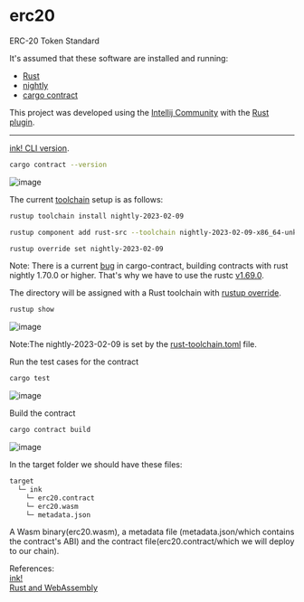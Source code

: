 # erc20
ERC-20 Token Standard

It's assumed that these software are installed and running:

<ul>
  <li><a href="https://www.rust-lang.org/tools/install" target="_blank">Rust</a></li>
  <li><a href="https://rust-lang.github.io/rustup/installation/index.html#installing-nightly" target="_blank">nightly</a></li>
  <li><a href="https://crates.io/crates/cargo-contract" target="_blank">cargo contract</a></li>
</ul>

This project was developed using the [Intellij Community](https://www.jetbrains.com/idea/download/#section=linux) with the [Rust plugin](https://www.jetbrains.com/rust/).

<hr>

[ink! CLI version](https://use.ink/getting-started/setup#ink-cli).

```bash
cargo contract --version
```

![image](https://github.com/gcp-development/erc20/assets/76512851/97773ed9-ea13-4fdc-b011-b860e7617993)

The current [toolchain](https://rust-lang.github.io/rustup-components-history/) setup is as follows:

```bash
rustup toolchain install nightly-2023-02-09
```

```bash
rustup component add rust-src --toolchain nightly-2023-02-09-x86_64-unknown-linux-gnu
```

```bash
rustup override set nightly-2023-02-09
```

Note: There is a current [bug](https://github.com/paritytech/cargo-contract/issues/1058) in cargo-contract, building contracts with rust nightly 1.70.0 or higher. That's why we have to use the rustc [v1.69.0](https://blog.rust-lang.org/2023/04/20/Rust-1.69.0.html).

The directory will be assigned with a Rust toolchain with [rustup override](https://rust-lang.github.io/rustup/overrides.html#directory-overrides).

```bash
rustup show
```
![image](https://github.com/gcp-development/erc20/assets/76512851/ea146adb-9414-4b17-8c52-200994740bf7)

Note:The nightly-2023-02-09 is set by the [rust-toolchain.toml](https://github.com/gcp-development/erc20/blob/main/rust-toolchain.toml) file.


Run the test cases for the  contract
```bash
cargo test
```

![image](https://github.com/gcp-development/erc20/assets/76512851/18d2368e-aed9-45c5-9808-5eedf15cbcbe)


Build the contract
```bash
cargo contract build
```

![image](https://github.com/gcp-development/erc20/assets/76512851/be915f99-795c-408f-b531-c4068036c606)

In the target folder we should have these files:
```bash
target
  └─ ink
    └─ erc20.contract
    └─ erc20.wasm
    └─ metadata.json
```
A Wasm binary(erc20.wasm), a metadata file (metadata.json/which contains the contract's ABI) and the contract file(erc20.contract/which we will deploy to our chain).

References:<br/>
[ink!](https://use.ink/4.0.0-alpha.1/)<br/>
[Rust and WebAssembly](https://rustwasm.github.io/docs/book/)
